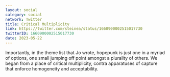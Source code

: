 ```yaml
---
layout: social
category: social
network: Twitter
title: Critical Multiplicity
link: https://twitter.com/steinea/status/1660900002515017730
twitterID: 1660900002515017730
date: 2023-05-22
---
```


Importantly, in the theme list that Jo wrote, hopepunk is just one in a myriad of options, one small jumping off point amongst a plurality of others. We began from a place of critical multiplicity, contra apparatuses of capture that enforce homogeneity and acceptability.
